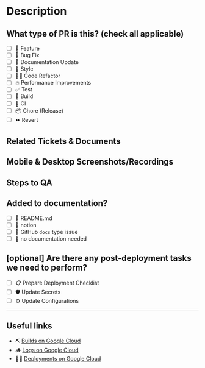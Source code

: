 # Description

<!-- 
Please provide a clear and concise description of the changes introduced by this PR. Do not leave this blank.
This PR [adds/removes/fixes/replaces] a [feature/bug/etc]. 
-->

## What type of PR is this? (check all applicable)

- [ ] 🍕 Feature
- [ ] 🐛 Bug Fix
- [ ] 📝 Documentation Update
- [ ] 🎨 Style
- [ ] 🧑‍💻 Code Refactor
- [ ] 🔥 Performance Improvements
- [ ] ✅ Test
- [ ] 🤖 Build
- [ ] 🔁 CI
- [ ] 📦 Chore (Release)
- [ ] ⏩ Revert

## Related Tickets & Documents
<!-- 
For Github Issues Please use this format link (issue numbers): Fixes #123
https://docs.github.com/en/free-pro-team@latest/github/managing-your-work-on-github/linking-a-pull-request-to-an-issue#linking-a-pull-request-to-an-issue-using-a-keyword 

For Linear Issues Please use this format link (Linear ticket URL): Fixes IT-123
https://linear.app/docs/github?tabs=206cad22125a
-->

## Mobile & Desktop Screenshots/Recordings

<!-- Visual changes require screenshots -->

## Steps to QA
<!-- 
Please provide some steps for the reviewer to test your change. If you have wrote tests, you can mention that here instead.

1. Click a link
2. Do this thing
3. Validate you see the thing working
-->

## Added to documentation?

- [ ] 📜 README.md
- [ ] 📓 notion
- [ ] 🍕 GitHub `docs` type issue
- [ ] 🙅 no documentation needed

## [optional] Are there any post-deployment tasks we need to perform?

- [ ] 📋 Prepare Deployment Checklist
- [ ] 🛡️ Update Secrets
- [ ] ⚙️ Update Configurations

<!--
  For Work In Progress Pull Requests, please use the Draft PR feature,
  see https://github.blog/2019-02-14-introducing-draft-pull-requests/ for further details.
  
  For a timely review/response, please avoid force-pushing additional
  commits if your PR has already received reviews or comments.
  
  Before submitting a Pull Request, please ensure you've done the following:
  - 👷‍♀️ Create small PRs. In most cases, this will be possible.
  - ✅ Provide tests for your changes.
  - 📝 Use descriptive commit messages.
  - 📗 Update any related documentation and include any relevant screenshots.
-->

---

## Useful links

<!--
	Always check Deployments (not build checks), please use the link:
	https://console.cloud.google.com/deploy/delivery-pipelines/europe-west2/freebank-crm?project=bank-cicd-general

	To see Logs (Last 5 minutes), please use the link: 
	https://console.cloud.google.com/logs/query;query=resource.labels.namespace_name%3D%22freebank-crm%22;duration=PT5M?project=bank-dev-compute
-->

- ⛏️ [Builds on Google Cloud](https://console.cloud.google.com/cloud-build/builds;region=europe-west1?project=bank-cicd-general)
- 🪵 [Logs on Google Cloud](https://console.cloud.google.com/logs/query;query=resource.labels.namespace_name%3D%22nextjs-template%22;cursorTimestamp=2024-01-28T14:17:06.727505Z;duration=PT5M?project=bank-dev-compute)
- 🧑‍🔧 [Deployments on Google Cloud](https://console.cloud.google.com/deploy/delivery-pipelines/europe-west2/nextjstemplate?project=bank-cicd-general)
